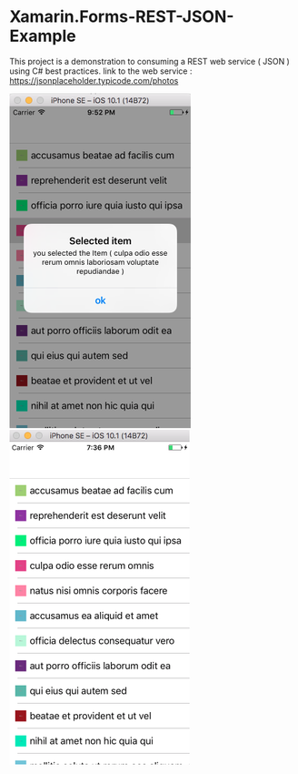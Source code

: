 # Xamarin.Forms-REST-JSON-Example
This project is a demonstration to consuming a REST web service ( JSON ) using C# best practices. 
link to the web service : https://jsonplaceholder.typicode.com/photos


![](https://github.com/zayenCh/Xamarin.Forms-REST-JSON-Example/blob/master/Screenshot2.png)
![](https://github.com/zayenCh/Xamarin.Forms-REST-JSON-Example/blob/master/ScreenShot.png)
